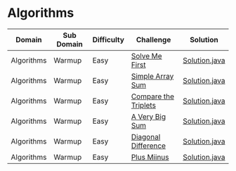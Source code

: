 # Algorithms

| Domain     | Sub Domain      | Difficulty | Challenge                                                                                                                             | Solution                                                            |
| ---------- | --------------- | ---------- | ------------------------------------------------------------------------------------------------------------------------------------- | ------------------------------------------------------------------- |
| Algorithms | Warmup          | Easy       | [Solve Me First](https://www.hackerrank.com/challenges/solve-me-first)                                                                | [Solution.java](src/warmup/solvemefirst/Solution.java?ts=4)         |
| Algorithms | Warmup          | Easy       | [Simple Array Sum](https://www.hackerrank.com/challenges/simple-array-sum)                                                            | [Solution.java](src/warmup/simplearraysum/Solution.java?ts=4)       |
| Algorithms | Warmup          | Easy       | [Compare the Triplets](https://www.hackerrank.com/challenges/compare-the-triplets)                                                    | [Solution.java](src/warmup/comparethetriplets/Solution.java?ts=4)   |
| Algorithms | Warmup          | Easy       | [A Very Big Sum](https://www.hackerrank.com/challenges/a-very-big-sum)                                                                | [Solution.java](src/warmup/averybigsum/Solution.java?ts=4)          |
| Algorithms | Warmup          | Easy       | [Diagonal Difference](https://www.hackerrank.com/challenges/diagonal-difference)                                                      | [Solution.java](src/warmup/diagonaldifference/Solution.java?ts=4)   |
| Algorithms | Warmup          | Easy       | [Plus Miinus](https://www.hackerrank.com/challenges/plus-minus)                                                                       | [Solution.java](src/warmup/plusminus/Solution.java?ts=4)            |